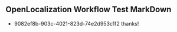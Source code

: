 ## OpenLocalization Workflow Test MarkDown
* 9082ef8b-903c-4021-823d-74e2d953c1f2 thanks!

<!--HONumber=Jul16_HO3-->


